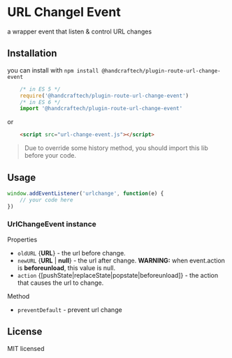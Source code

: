 # URL Changel Event
a wrapper event that listen & control URL changes

## Installation
you can install with ```npm install @handcraftech/plugin-route-url-change-event```
```javascript
    /* in ES 5 */
    require('@handcraftech/plugin-route-url-change-event')
    /* in ES 6 */
    import '@handcraftech/plugin-route-url-change-event'
```
or
```html
    <script src="url-change-event.js"></script>
```
> Due to override some history method, you should import this lib before your code.

## Usage
```javascript
window.addEventListener('urlchange', function(e) {
    // your code here
})
```
### UrlChangeEvent instance
Properties
* ```oldURL``` {__URL__} - the url before change.
* ```newURL``` {__URL__ | __null__} - the url after change. __WARNING:__ when event.action is __beforeunload__, this value is null.
* ```action``` {[pushState|replaceState|popstate|beforeunload]} - the action that causes the url to change.

Method
* ```preventDefault``` - prevent url change

## License
MIT licensed
